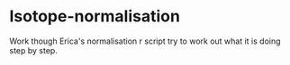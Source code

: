 # Isotope-normalisation
Work though Erica's normalisation r script 
 try to work out what it is doing step by step.
